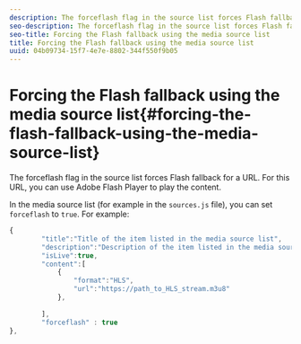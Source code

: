 ```yaml
---
description: The forceflash flag in the source list forces Flash fallback for a URL. For this URL, you can use Adobe Flash Player to play the content.
seo-description: The forceflash flag in the source list forces Flash fallback for a URL. For this URL, you can use Adobe Flash Player to play the content.
seo-title: Forcing the Flash fallback using the media source list
title: Forcing the Flash fallback using the media source list
uuid: 04b09734-15f7-4e7e-8802-344f550f9b05
---
```


# Forcing the Flash fallback using the media source list{#forcing-the-flash-fallback-using-the-media-source-list}

The forceflash flag in the source list forces Flash fallback for a URL. For this URL, you can use Adobe Flash Player to play the content.

In the media source list (for example in the `sources.js` file), you can set `forceflash` to `true`. For example: 

```js
{ 
        "title":"Title of the item listed in the media source list",
        "description":"Description of the item listed in the media source list",
        "isLive":true,
        "content":[ 
            { 
                "format":"HLS",
                "url":"https://path_to_HLS_stream.m3u8"
            },
 
        ],
        "forceflash" : true
},
```

